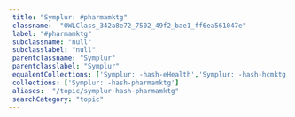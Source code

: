```yaml
--- 
 title: "Symplur: #pharmamktg" 
 classname:  "OWLClass_342a8e72_7502_49f2_bae1_ff6ea561047e" 
 label: "#pharmamktg" 
 subclassname: "null" 
 subclasslabel: "null" 
 parentclassname: "Symplur" 
 parentclasslabel: "Symplur" 
 equalentCollections: ['Symplur: -hash-eHealth','Symplur: -hash-hcmktg','Symplur: -hash-eprescribing'] 
 collections: ['Symplur: -hash-pharmamktg']
 aliases:  "/topic/symplur-hash-pharmamktg"  
 searchCategory: "topic" 
---
```

